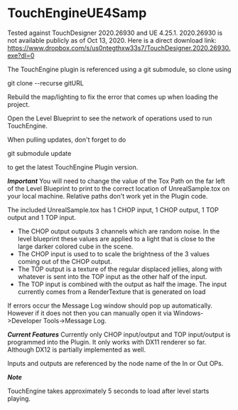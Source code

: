 # TouchEngineUE4Samp

Tested against TouchDesigner 2020.26930 and UE 4.25.1.
2020.26930 is not available publicly as of Oct 13, 2020. Here is a direct download link:
https://www.dropbox.com/s/us0ntegthxw33s7/TouchDesigner.2020.26930.exe?dl=0

The TouchEngine plugin is referenced using a git submodule, so clone using

git clone --recurse gitURL

Rebuild the map/lighting to fix the error that comes up when loading the project.

Open the Level Blueprint to see the network of operations used to run TouchEngine.

When pulling updates, don't forget to do

git submodule update

to get the latest TouchEngine Plugin version.

***Important***
You will need to change the value of the Tox Path on the far left of the Level Blueprint
to print to the correct location of UnrealSample.tox on your local machine. Relative paths
don't work yet in the Plugin code.

The included UnrealSample.tox has 1 CHOP input, 1 CHOP output, 1 TOP output and 1 TOP input.

* The CHOP output outputs 3 channels which are random noise. In the level blueprint these
values are applied to a light that is close to the large darker colored cube in the scene.
* The CHOP input is used to to scale the brightness of the 3 values coming out of the CHOP output.
* The TOP output is a texture of the regular displaced jellies, along with whatever is sent into the TOP input as the other half of the input.
* The TOP input is combined with the output as half the image. The input currently comes from a RenderTexture that is generated on load 

If errors occur the Message Log window should pop up automatically. However if it does not then you can manually open it via Windows->Developer Tools->Message Log.

***Current Features***
Currently only CHOP input/output and TOP input/output is programmed into the Plugin.
It only works with DX11 renderer so far. Although DX12 is partially implemented as well.

Inputs and outputs are referenced by the node name of the In or Out OPs.

***Note***

TouchEngine takes approximately 5 seconds to load after level starts playing. 
